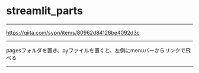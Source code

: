 # streamlit_parts

---

https://qiita.com/sypn/items/80962d84126be4092d3c

---

pagesフォルダを置き、pyファイルを置くと、左側にmenuバーからリンクで飛べる

---
